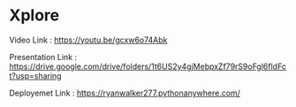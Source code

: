 # Xplore

Video Link : https://youtu.be/gcxw6o74Abk

Presentation Link : https://drive.google.com/drive/folders/1t6US2y4gjMebpxZf79rS9oFgl6fldFct?usp=sharing

Deployemet Link : https://ryanwalker277.pythonanywhere.com/
